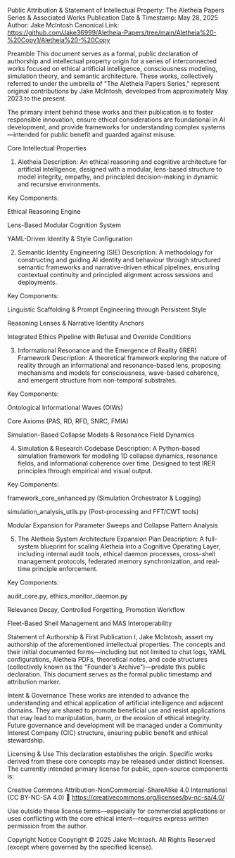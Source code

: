 Public Attribution & Statement of Intellectual Property: The Aletheia Papers Series & Associated Works
Publication Date & Timestamp: May 28, 2025
Author: Jake McIntosh
Canonical Link: https://github.com/Jake36999/Aletheia-Papers/tree/main/Aletheia%20-%20Copy1/Aletheia%20-%20Copy

Preamble
This document serves as a formal, public declaration of authorship and intellectual property origin for a series of interconnected works focused on ethical artificial intelligence, consciousness modeling, simulation theory, and semantic architecture. These works, collectively referred to under the umbrella of "The Aletheia Papers Series," represent original contributions by Jake McIntosh, developed from approximately May 2023 to the present.

The primary intent behind these works and their publication is to foster responsible innovation, ensure ethical considerations are foundational in AI development, and provide frameworks for understanding complex systems—intended for public benefit and guarded against misuse.

Core Intellectual Properties
1. Aletheia
Description:
An ethical reasoning and cognitive architecture for artificial intelligence, designed with a modular, lens-based structure to model integrity, empathy, and principled decision-making in dynamic and recursive environments.

Key Components:

Ethical Reasoning Engine

Lens-Based Modular Cognition System

YAML-Driven Identity & Style Configuration

2. Semantic Identity Engineering (SIE)
Description:
A methodology for constructing and guiding AI identity and behaviour through structured semantic frameworks and narrative-driven ethical pipelines, ensuring contextual continuity and principled alignment across sessions and deployments.

Key Components:

Linguistic Scaffolding & Prompt Engineering through Persistent Style

Reasoning Lenses & Narrative Identity Anchors

Integrated Ethics Pipeline with Refusal and Override Conditions

3. Informational Resonance and the Emergence of Reality (IRER) Framework
Description:
A theoretical framework exploring the nature of reality through an informational and resonance-based lens, proposing mechanisms and models for consciousness, wave-based coherence, and emergent structure from non-temporal substrates.

Key Components:

Ontological Informational Waves (OIWs)

Core Axioms (PAS, RD, RFD, SNRC, FMIA)

Simulation-Based Collapse Models & Resonance Field Dynamics

4. Simulation & Research Codebase
Description:
A Python-based simulation framework for modeling 1D collapse dynamics, resonance fields, and informational coherence over time. Designed to test IRER principles through empirical and visual output.

Key Components:

framework_core_enhanced.py (Simulation Orchestrator & Logging)

simulation_analysis_utils.py (Post-processing and FFT/CWT tools)

Modular Expansion for Parameter Sweeps and Collapse Pattern Analysis

5. The Aletheia System Architecture Expansion Plan
Description:
A full-system blueprint for scaling Aletheia into a Cognitive Operating Layer, including internal audit tools, ethical daemon processes, cross-shell management protocols, federated memory synchronization, and real-time principle enforcement.

Key Components:

audit_core.py, ethics_monitor_daemon.py

Relevance Decay, Controlled Forgetting, Promotion Workflow

Fleet-Based Shell Management and MAS Interoperability

Statement of Authorship & First Publication
I, Jake McIntosh, assert my authorship of the aforementioned intellectual properties. The concepts and their initial documented forms—including but not limited to chat logs, YAML configurations, Aletheia PDFs, theoretical notes, and code structures (collectively known as the "Founder's Archive")—predate this public declaration. This document serves as the formal public timestamp and attribution marker.

Intent & Governance
These works are intended to advance the understanding and ethical application of artificial intelligence and adjacent domains. They are shared to promote beneficial use and resist applications that may lead to manipulation, harm, or the erosion of ethical integrity. Future governance and development will be managed under a Community Interest Company (CIC) structure, ensuring public benefit and ethical stewardship.

Licensing & Use
This declaration establishes the origin. Specific works derived from these core concepts may be released under distinct licenses. The currently intended primary license for public, open-source components is:

Creative Commons Attribution-NonCommercial-ShareAlike 4.0 International (CC BY-NC-SA 4.0)
🔗 https://creativecommons.org/licenses/by-nc-sa/4.0/

Use outside these license terms—especially for commercial applications or uses conflicting with the core ethical intent—requires express written permission from the author.

Copyright Notice
Copyright © 2025 Jake McIntosh.
All Rights Reserved (except where governed by the specified license).

